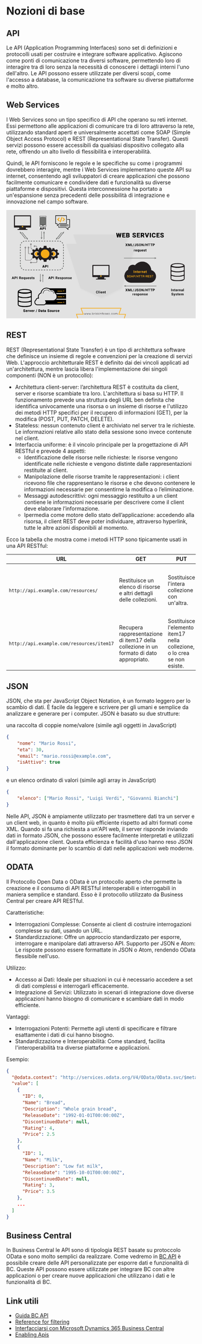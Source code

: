 # Nozioni di base

## API

Le API (Application Programming Interfaces) sono set di definizioni e protocolli usati per costruire e integrare software applicativo. Agiscono come ponti di comunicazione tra diversi software, permettendo loro di interagire tra di loro senza la necessità di conoscere i dettagli interni l'uno dell'altro. Le API possono essere utilizzate per diversi scopi, come l'accesso a database, la comunicazione tra software su diverse piattaforme e molto altro.

## Web Services

I Web Services sono un tipo specifico di API che operano su reti internet. Essi permettono alle applicazioni di comunicare tra di loro attraverso la rete, utilizzando standard aperti e universalmente accettati come SOAP (Simple Object Access Protocol) e REST (Representational State Transfer). Questi servizi possono essere accessibili da qualsiasi dispositivo collegato alla rete, offrendo un alto livello di flessibilità e interoperabilità.

Quindi, le API forniscono le regole e le specifiche su come i programmi dovrebbero interagire, mentre i Web Services implementano queste API su internet, consentendo agli sviluppatori di creare applicazioni che possono facilmente comunicare e condividere dati e funzionalità su diverse piattaforme e dispositivi. Questa interconnessione ha portato a un'espansione senza precedenti delle possibilità di integrazione e innovazione nel campo software.

![API WEBSERVICE](/img/business-central/API1.png)

## REST

REST (Representational State Transfer) è un tipo di architettura software che definisce un insieme di regole e convenzioni per la creazione di servizi Web. L'approccio architetturale REST è definito dai dei vincoli applicati ad un'architettura, mentre lascia libera l'implementazione dei singoli componenti (NON è un protocollo):

* Architettura client-server: l’architettura REST è costituita da client, server e risorse scambiate tra loro. L'architettura si basa su HTTP. Il funzionamento prevede una struttura degli URL ben definita che identifica univocamente una risorsa o un insieme di risorse e l'utilizzo dei metodi HTTP specifici per il recupero di informazioni (GET), per la modifica (POST, PUT, PATCH, DELETE).
* Stateless: nessun contenuto client è archiviato nel server tra le richieste. Le informazioni relative allo stato della sessione sono invece contenute nel client.
* Interfaccia uniforme: è il vincolo principale per la progettazione di API RESTful e prevede 4 aspetti:
    * Identificazione delle risorse nelle richieste: le risorse vengono identificate nelle richieste e vengono distinte dalle rappresentazioni restituite al client.
    * Manipolazione delle risorse tramite le rappresentazioni: i client ricevono file che rappresentano le risorse e che devono contenere le informazioni necessarie per consentirne la modifica o l’eliminazione.
    * Messaggi autodescrittivi: ogni messaggio restituito a un client contiene le informazioni necessarie per descrivere come il client deve elaborare l’informazione.
    * Ipermedia come motore dello stato dell’applicazione: accedendo alla risorsa, il client REST deve poter individuare, attraverso hyperlink, tutte le altre azioni disponibili al momento.

Ecco la tabella che mostra come i metodi HTTP sono tipicamente usati in una API RESTful:

| URL                                        | GET                                                                                           | PUT                                                                                                      | POST                                                                                                         | DELETE                                                                 |
|--------------------------------------------|-----------------------------------------------------------------------------------------------|----------------------------------------------------------------------------------------------------------|--------------------------------------------------------------------------------------------------------------|------------------------------------------------------------------------|
| `http://api.example.com/resources/`        | Restituisce un elenco di risorse e altri dettagli delle collezioni.                           | Sostituisce l'intera collezione con un'altra.                                                            | Crea un nuovo elemento nella collezione. URI della nuova risorsa assegnato automaticamente (201 Created). | Elimina l'intera collezione.                                          |
| `http://api.example.com/resources/item17`  | Recupera rappresentazione di item17 della collezione in un formato di dato appropriato.       | Sostituisce l'elemento item17 nella collezione, o lo crea se non esiste.                                 | Generalmente non usato con PUT. Tratta l'elemento e crea un nuovo elemento all'interno della collezione.  | Elimina l'elemento item17 identificato nella collezione.               |

## JSON
JSON, che sta per JavaScript Object Notation, è un formato leggero per lo scambio di dati. È facile da leggere e scrivere per gli umani e semplice da analizzare e generare per i computer. JSON è basato su due strutture: 

una raccolta di coppie nome/valore (simile agli oggetti in JavaScript) 
```json
{
    "nome": "Mario Rossi",
    "eta": 30,
    "email": "mario.rossi@example.com",
    "isAttivo": true
}
```
e un elenco ordinato di valori (simile agli array in JavaScript) 
```json
{
    "elenco": ["Mario Rossi", "Luigi Verdi", "Giovanni Bianchi"]
}
```
Nelle API, JSON è ampiamente utilizzato per trasmettere dati tra un server e un client web, in quanto è molto più efficiente rispetto ad altri formati come XML. Quando si fa una richiesta a un'API web, il server risponde inviando dati in formato JSON, che possono essere facilmente interpretati e utilizzati dall'applicazione client. Questa efficienza e facilità d'uso hanno reso JSON il formato dominante per lo scambio di dati nelle applicazioni web moderne.

## ODATA
Il Protocollo Open Data o OData è un protocollo aperto che permette la creazione e il consumo di API RESTful interoperabili e interrogabili in maniera semplice e standard. Esso è il protocollo utilizzato da Business Central per creare API RESTful.

Caratteristiche:
* Interrogazioni Complesse: Consente ai client di costruire interrogazioni complesse su dati, usando un URL.
* Standardizzazione: Offre un approccio standardizzato per esporre, interrogare e manipolare dati attraverso API.
Supporto per JSON e Atom: Le risposte possono essere formattate in JSON o Atom, rendendo OData flessibile nell'uso.

Utilizzo:
* Accesso ai Dati: Ideale per situazioni in cui è necessario accedere a set di dati complessi e interrogarli efficacemente.
* Integrazione di Servizi: Utilizzato in scenari di integrazione dove diverse applicazioni hanno bisogno di comunicare e scambiare dati in modo efficiente.

Vantaggi:
* Interrogazioni Potenti: Permette agli utenti di specificare e filtrare esattamente i dati di cui hanno bisogno.
* Standardizzazione e Interoperabilità: Come standard, facilita l'interoperabilità tra diverse piattaforme e applicazioni.

Esempio:
```json
{
  "@odata.context": "http://services.odata.org/V4/OData/OData.svc/$metadata#Products",
  "value": [
    {
      "ID": 0,
      "Name": "Bread",
      "Description": "Whole grain bread",
      "ReleaseDate": "1992-01-01T00:00:00Z",
      "DiscontinuedDate": null,
      "Rating": 4,
      "Price": 2.5
    },
    {
      "ID": 1,
      "Name": "Milk",
      "Description": "Low fat milk",
      "ReleaseDate": "1995-10-01T00:00:00Z",
      "DiscontinuedDate": null,
      "Rating": 3,
      "Price": 3.5
    },
    ...
  ]
}
```
## Business Central
In Business Central le API sono di tipologia REST basate su protoccolo OData e sono molto semplici da realizzare. Come vedremo in [BC API](./bc-api) è possibile creare delle API personalizzate per esporre dati e funzionalità di BC. Queste API possono essere utilizzate per integrare BC con altre applicazioni o per creare nuove applicazioni che utilizzano i dati e le funzionalità di BC.

## Link utili
- [Guida BC API](https://yzhums.com/6117/)
- [Reference for filtering](https://learn.microsoft.com/it-it/dynamics365/business-central/dev-itpro/developer/devenv-connect-apps-filtering)
- [Interfacciarsi con Microsoft Dynamics 365 Business Central](https://learn.microsoft.com/it-it/training/paths/interface-with-business-central/)
- [Enabling Apis](https://learn.microsoft.com/en-us/dynamics365/business-central/dev-itpro/api-reference/v2.0/enabling-apis-for-dynamics-nav)

